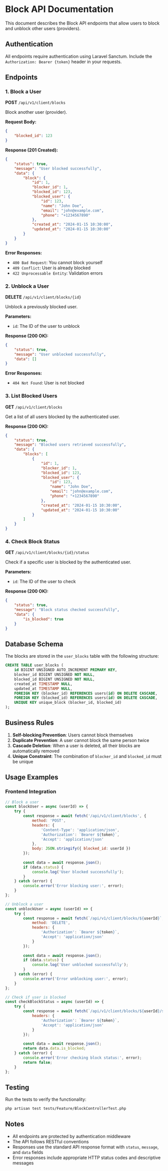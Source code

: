 # Block API Documentation

This document describes the Block API endpoints that allow users to block and unblock other users (providers).

## Authentication

All endpoints require authentication using Laravel Sanctum. Include the `Authorization: Bearer {token}` header in your requests.

## Endpoints

### 1. Block a User

**POST** `/api/v1/client/blocks`

Block another user (provider).

**Request Body:**
```json
{
    "blocked_id": 123
}
```

**Response (201 Created):**
```json
{
    "status": true,
    "message": "User blocked successfully",
    "data": {
        "block": {
            "id": 1,
            "blocker_id": 1,
            "blocked_id": 123,
            "blocked_user": {
                "id": 123,
                "name": "John Doe",
                "email": "john@example.com",
                "phone": "+1234567890"
            },
            "created_at": "2024-01-15 10:30:00",
            "updated_at": "2024-01-15 10:30:00"
        }
    }
}
```

**Error Responses:**
- `400 Bad Request`: You cannot block yourself
- `409 Conflict`: User is already blocked
- `422 Unprocessable Entity`: Validation errors

### 2. Unblock a User

**DELETE** `/api/v1/client/blocks/{id}`

Unblock a previously blocked user.

**Parameters:**
- `id`: The ID of the user to unblock

**Response (200 OK):**
```json
{
    "status": true,
    "message": "User unblocked successfully",
    "data": []
}
```

**Error Responses:**
- `404 Not Found`: User is not blocked

### 3. List Blocked Users

**GET** `/api/v1/client/blocks`

Get a list of all users blocked by the authenticated user.

**Response (200 OK):**
```json
{
    "status": true,
    "message": "Blocked users retrieved successfully",
    "data": {
        "blocks": [
            {
                "id": 1,
                "blocker_id": 1,
                "blocked_id": 123,
                "blocked_user": {
                    "id": 123,
                    "name": "John Doe",
                    "email": "john@example.com",
                    "phone": "+1234567890"
                },
                "created_at": "2024-01-15 10:30:00",
                "updated_at": "2024-01-15 10:30:00"
            }
        ]
    }
}
```

### 4. Check Block Status

**GET** `/api/v1/client/blocks/{id}/status`

Check if a specific user is blocked by the authenticated user.

**Parameters:**
- `id`: The ID of the user to check

**Response (200 OK):**
```json
{
    "status": true,
    "message": "Block status checked successfully",
    "data": {
        "is_blocked": true
    }
}
```

## Database Schema

The blocks are stored in the `user_blocks` table with the following structure:

```sql
CREATE TABLE user_blocks (
    id BIGINT UNSIGNED AUTO_INCREMENT PRIMARY KEY,
    blocker_id BIGINT UNSIGNED NOT NULL,
    blocked_id BIGINT UNSIGNED NOT NULL,
    created_at TIMESTAMP NULL,
    updated_at TIMESTAMP NULL,
    FOREIGN KEY (blocker_id) REFERENCES users(id) ON DELETE CASCADE,
    FOREIGN KEY (blocked_id) REFERENCES users(id) ON DELETE CASCADE,
    UNIQUE KEY unique_block (blocker_id, blocked_id)
);
```

## Business Rules

1. **Self-blocking Prevention**: Users cannot block themselves
2. **Duplicate Prevention**: A user cannot block the same person twice
3. **Cascade Deletion**: When a user is deleted, all their blocks are automatically removed
4. **Unique Constraint**: The combination of `blocker_id` and `blocked_id` must be unique

## Usage Examples

### Frontend Integration

```javascript
// Block a user
const blockUser = async (userId) => {
    try {
        const response = await fetch('/api/v1/client/blocks', {
            method: 'POST',
            headers: {
                'Content-Type': 'application/json',
                'Authorization': `Bearer ${token}`,
                'Accept': 'application/json'
            },
            body: JSON.stringify({ blocked_id: userId })
        });
        
        const data = await response.json();
        if (data.status) {
            console.log('User blocked successfully');
        }
    } catch (error) {
        console.error('Error blocking user:', error);
    }
};

// Unblock a user
const unblockUser = async (userId) => {
    try {
        const response = await fetch(`/api/v1/client/blocks/${userId}`, {
            method: 'DELETE',
            headers: {
                'Authorization': `Bearer ${token}`,
                'Accept': 'application/json'
            }
        });
        
        const data = await response.json();
        if (data.status) {
            console.log('User unblocked successfully');
        }
    } catch (error) {
        console.error('Error unblocking user:', error);
    }
};

// Check if user is blocked
const checkBlockStatus = async (userId) => {
    try {
        const response = await fetch(`/api/v1/client/blocks/${userId}/status`, {
            headers: {
                'Authorization': `Bearer ${token}`,
                'Accept': 'application/json'
            }
        });
        
        const data = await response.json();
        return data.data.is_blocked;
    } catch (error) {
        console.error('Error checking block status:', error);
        return false;
    }
};
```

## Testing

Run the tests to verify the functionality:

```bash
php artisan test tests/Feature/BlockControllerTest.php
```

## Notes

- All endpoints are protected by authentication middleware
- The API follows RESTful conventions
- Responses use the standard API response format with `status`, `message`, and `data` fields
- Error responses include appropriate HTTP status codes and descriptive messages
